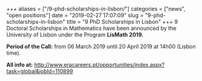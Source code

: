 +++
aliases = ["/9-phd-scholarships-in-lisbon/"]
categories = ["news", "open positions"]
date = "2019-02-27 17:07:09"
slug = "9-phd-scholarships-in-lisbon"
title = "9 PhD Scholarships in Lisbon"
+++
9 Doctoral Scholarships in Mathematics have been announced by the
University of Lisbon under the Program **LisMath 2019.**

**Period of the Call:** from 06 March 2019 until 20 April 2019 at 14h00
(Lisbon time).

**All info at:**
<http://www.eracareers.pt/opportunities/index.aspx?task=global&jobId=110899>
